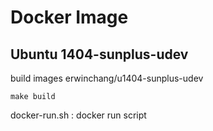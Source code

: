 # Docker Image

## Ubuntu 1404-sunplus-udev

build images erwinchang/u1404-sunplus-udev
```
make build
```

docker-run.sh : docker run script
